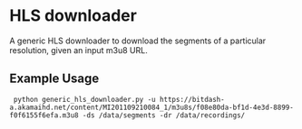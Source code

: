 
# HLS downloader

A generic HLS downloader to download the segments of a particular resolution,
given an input m3u8 URL.

## Example Usage

```
 python generic_hls_downloader.py -u https://bitdash-a.akamaihd.net/content/MI201109210084_1/m3u8s/f08e80da-bf1d-4e3d-8899-f0f6155f6efa.m3u8 -ds /data/segments -dr /data/recordings/
```

